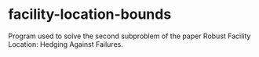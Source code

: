 facility-location-bounds
========================

Program used to solve the second subproblem of the paper Robust Facility Location: Hedging Against Failures.